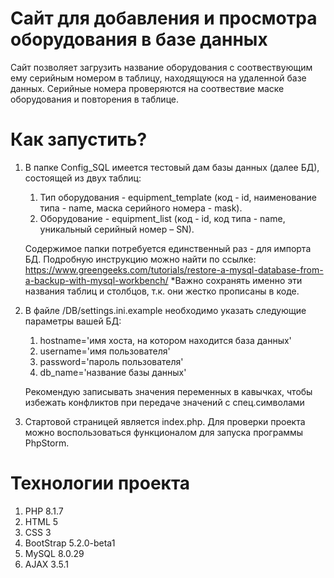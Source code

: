 # Сайт для добавления и просмотра оборудования в базе данных
Сайт позволяет загрузить название оборудования с соотвествующим ему серийным номером в таблицу, находящуюся на удаленной базе данных.
Серийные номера проверяются на соотвествие маске оборудования и повторения в таблице.
# Как запустить?
1. В папке Config_SQL имеется тестовый дам базы данных (далее БД), состоящей из двух таблиц:
   1. Тип оборудования - equipment_template (код - id, наименование типа - name, маска серийного номера - mask).
   2. Оборудование - equipment_list (код - id, код типа - name, уникальный серийный номер – SN).

   Содержимое папки потребуется единственный раз - для импорта БД. Подробную инструкцию можно найти по ссылке: https://www.greengeeks.com/tutorials/restore-a-mysql-database-from-a-backup-with-mysql-workbench/
   *Важно сохранять именно эти названия таблиц и столбцов, т.к. они жестко прописаны в коде.
2. В файле /DB/settings.ini.example необходимо указать следующие параметры вашей БД:
   1. hostname='имя хоста, на котором находится база данных'
   2. username='имя пользователя'
   3. password='пароль пользователя'
   4. db_name='название базы данных'

   Рекомендую записывать значения переменных в кавычках, чтобы избежать конфликтов при передаче значений с спец.символами
3. Стартовой страницей является index.php. Для проверки проекта можно воспользоваться функционалом для запуска программы PhpStorm.
# Технологии проекта
1. PHP 8.1.7
2. HTML 5
3. CSS 3
4. BootStrap 5.2.0-beta1
5. MySQL 8.0.29
6. AJAX 3.5.1

